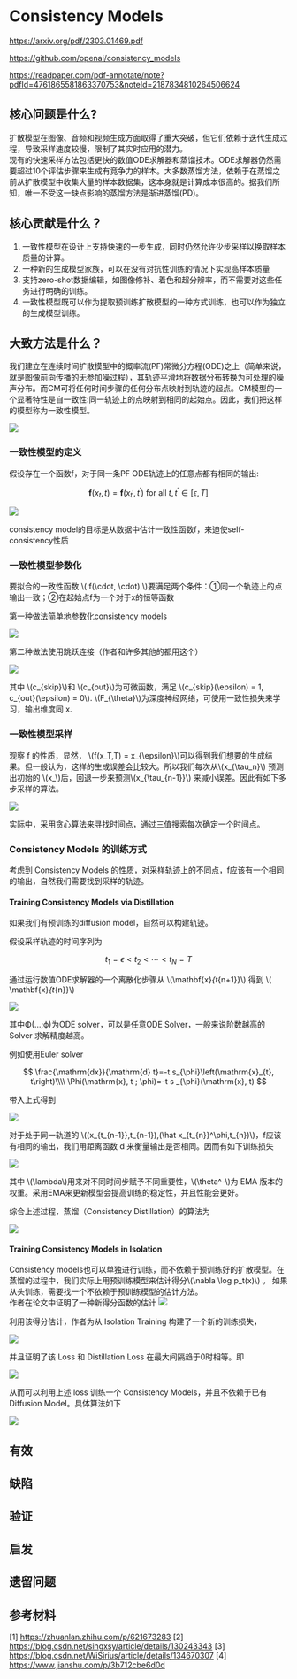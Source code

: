 # Consistency Models

https://arxiv.org/pdf/2303.01469.pdf

https://github.com/openai/consistency_models 

https://readpaper.com/pdf-annotate/note?pdfId=4761865581863370753&noteId=2187834810264506624

## 核心问题是什么?

扩散模型在图像、音频和视频生成方面取得了重大突破，但它们依赖于迭代生成过程，导致采样速度较慢，限制了其实时应用的潜力。  
现有的快速采样方法包括更快的数值ODE求解器和蒸馏技术。ODE求解器仍然需要超过10个评估步骤来生成有竞争力的样本。大多数蒸馏方法，依赖于在蒸馏之前从扩散模型中收集大量的样本数据集，这本身就是计算成本很高的。据我们所知，唯一不受这一缺点影响的蒸馏方法是渐进蒸馏(PD)。  

## 核心贡献是什么？

1. 一致性模型在设计上支持快速的一步生成，同时仍然允许少步采样以换取样本质量的计算。
2. 一种新的生成模型家族，可以在没有对抗性训练的情况下实现高样本质量
3. 支持zero-shot数据编辑，如图像修补、着色和超分辨率，而不需要对这些任务进行明确的训练。
4. 一致性模型既可以作为提取预训练扩散模型的一种方式训练，也可以作为独立的生成模型训练。

## 大致方法是什么？

我们建立在连续时间扩散模型中的概率流(PF)常微分方程(ODE)之上（简单来说，就是图像前向传播的无参加噪过程），其轨迹平滑地将数据分布转换为可处理的噪声分布。而CM可将任何时间步骤的任何分布点映射到轨迹的起点。CM模型的一个显著特性是自一致性:同一轨迹上的点映射到相同的起始点。因此，我们把这样的模型称为一致性模型。

![](./assets/367ac711d276005e48b55de2b5bb5176_0_Figure_1_-730704248.png)

### 一致性模型的定义

假设存在一个函数f，对于同一条PF ODE轨迹上的任意点都有相同的输出:  

$$
\boldsymbol{f} ( x_t , t ) = \boldsymbol{f} ( x_{t^{\prime}} , t^{\prime} )  \text { for all }  t , t ^{\prime} \in [ \epsilon , T ]
$$

![](./assets/367ac711d276005e48b55de2b5bb5176_2_Figure_2_-1638748072.png)

consistency model的目标是从数据中估计一致性函数f，来迫使self-consistency性质

### 一致性模型参数化

要拟合的一致性函数 \\( f(\cdot, \cdot) \\)要满足两个条件：①同一个轨迹上的点输出一致；②在起始点f为一个对于x的恒等函数

第一种做法简单地参数化consistency models

![](./assets/3365b5ea5a7840f4a17fbb9f9acb11d5.png)

第二种做法使用跳跃连接（作者和许多其他的都用这个）

![](./assets/77f22f9854ff47018daf22ae3e93b5e6.png)

其中 \\(c_{skip}\\)和 \\(c_{out}\\)为可微函数，满足 \\(c_{skip}(\epsilon) = 1, c_{out}(\epsilon) = 0\\). \\(F_{\theta}\\)为深度神经网络，可使用一致性损失来学习，输出维度同 x.

### 一致性模型采样

观察 f 的性质，显然， \\(f(x_T,T) = x_{\epsilon}\\)可以得到我们想要的生成结果。但一般认为，这样的生成误差会比较大。所以我们每次从\\(x_{\tau_n}\\) 预测出初始的 \\(x_\\)后，回退一步来预测\\(x_{\tau_{n-1}}\\) 来减小误差。因此有如下多步采样的算法。

![](./assets/7-1.PNG)

实际中，采用贪心算法来寻找时间点，通过三值搜索每次确定一个时间点。  

### Consistency Models 的训练方式

考虑到 Consistency Models 的性质，对采样轨迹上的不同点，f应该有一个相同的输出，自然我们需要找到采样的轨迹。

####  Training Consistency Models via Distillation

如果我们有预训练的diffusion model，自然可以构建轨迹。

假设采样轨迹的时间序列为

$$
t_{1}=\epsilon<t_{2}<\cdots<t_{N}=T
$$

通过运行数值ODE求解器的一个离散化步骤从 \\(\mathbf{x}_{t_{n+1}}\\) ​​得到 \\( \mathbf{x}_{t_{n}}\\)

![](./assets/a385bac7483c40668d3f499481522185.png)

其中Φ(...;ϕ)为ODE solver，可以是任意ODE Solver，一般来说阶数越高的 Solver 求解精度越高。​​

例如使用Euler solver 

$$
\frac{\mathrm{dx}}{\mathrm{d} t}=-t s_{\phi}\left(\mathrm{x}_{t}, t\right)\\\\
\Phi(\mathrm{x}, t ; \phi)=-t s _{\phi}(\mathrm{x}, t)
$$

带入上式得到

![](./assets/cd1c0710b39042a4bafafadb69e5ee71.png)

对于处于同一轨道的 \\((x_{t_{n-1}},t_{n-1}),(\hat x_{t_{n}}^\phi,t_{n})\\)，f应该有相同的输出，我们用距离函数 d 来衡量输出是否相同。因而有如下训练损失

![](./assets/a8f8dcdab9834bb8ab6d7163728e3bfb.png)

其中 \\(\lambda\\)用来对不同时间步赋予不同重要性，\\(\theta^-\\)为 EMA 版本的权重。采用EMA来更新模型会提高训练的稳定性，并且性能会更好。

综合上述过程，蒸馏（Consistency Distillation）的算法为

![](./assets/f4c9a023d6464bb5844aa91497f86585.png)

#### Training Consistency Models in Isolation

Consistency models也可以单独进行训练，而不依赖于预训练好的扩散模型。在蒸馏的过程中，我们实际上用预训练模型来估计得分\\(\nabla \log p_t(x)\\) 。 如果从头训练，需要找一个不依赖于预训练模型的估计方法。  
作者在论文中证明了一种新得分函数的估计
![](./assets/7-2.png)

利用该得分估计，作者为从 Isolation Training 构建了一个新的训练损失，

![](https://pic3.zhimg.com/80/v2-923bd500918ddd9e26e443315dc8de26_1440w.webp)

并且证明了该 Loss 和 Distillation Loss 在最大间隔趋于0时相等。即

![](https://pic4.zhimg.com/80/v2-2d6a51584facd4925093f4c0e11a41c7_1440w.webp)

从而可以利用上述 loss 训练一个 Consistency Models，并且不依赖于已有 Diffusion Model。具体算法如下

![](https://pic3.zhimg.com/80/v2-244085aecd3c9cc32a41799f44fa223e_1440w.webp)

## 有效

## 缺陷

## 验证

## 启发

## 遗留问题

## 参考材料
[1] https://zhuanlan.zhihu.com/p/621673283
[2] https://blog.csdn.net/singxsy/article/details/130243343
[3] https://blog.csdn.net/WiSirius/article/details/134670307
[4] https://www.jianshu.com/p/3b712cbe6d0d